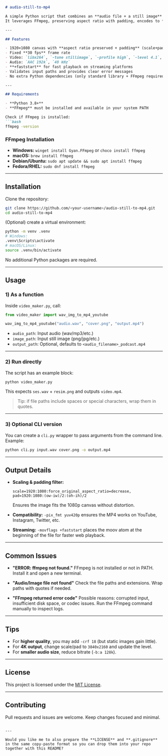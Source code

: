 ````markdown
# audio-still-to-mp4

A simple Python script that combines an **audio file + a still image** into a **YouTube-safe 1080p MP4 video**.  
It leverages FFmpeg, preserving aspect ratio with padding, encodes to **yuv420p**, and uses **+faststart** for smooth streaming.

---

## Features

- 1920×1080 canvas with **aspect ratio preserved + padding** (scale+pad filter)  
- Fixed **30 fps** frame rate  
- Video: `libx264`, `-tune stillimage`, `-profile high`, `-level 4.1`, `-pix_fmt yuv420p`  
- Audio: `AAC 192k`, `48 kHz`  
- **+faststart** for fast playback on streaming platforms  
- Validates input paths and provides clear error messages  
- No extra Python dependencies (only standard library + FFmpeg required)  

---

## Requirements

- **Python 3.8+**  
- **FFmpeg** must be installed and available in your system PATH  

Check if FFmpeg is installed:
```bash
ffmpeg -version
````

### FFmpeg Installation

* **Windows:** `winget install Gyan.FFmpeg` or `choco install ffmpeg`
* **macOS:** `brew install ffmpeg`
* **Debian/Ubuntu:** `sudo apt update && sudo apt install ffmpeg`
* **Fedora/RHEL:** `sudo dnf install ffmpeg`

---

## Installation

Clone the repository:

```bash
git clone https://github.com/<your-username>/audio-still-to-mp4.git
cd audio-still-to-mp4
```

(Optional) create a virtual environment:

```bash
python -m venv .venv
# Windows:
.venv\Scripts\activate
# macOS/Linux:
source .venv/bin/activate
```

No additional Python packages are required.

---

## Usage

### 1) As a function

Inside `video_maker.py`, call:

```python
from video_maker import wav_img_to_mp4_youtube

wav_img_to_mp4_youtube("audio.wav", "cover.png", "output.mp4")
```

* `audio_path`: Input audio (wav/mp3/etc.)
* `image_path`: Input still image (png/jpg/etc.)
* `output_path`: Optional, defaults to `<audio_filename>_podcast.mp4`

---

### 2) Run directly

The script has an example block:

```bash
python video_maker.py
```

This expects `ses.wav` + `resim.png` and outputs `video.mp4`.

> Tip: if file paths include spaces or special characters, wrap them in quotes.

---

### 3) Optional CLI version

You can create a `cli.py` wrapper to pass arguments from the command line. Example:

```bash
python cli.py input.wav cover.png -o output.mp4
```

---

## Output Details

* **Scaling & padding filter:**

  ```
  scale=1920:1080:force_original_aspect_ratio=decrease,
  pad=1920:1080:(ow-iw)/2:(oh-ih)/2
  ```

  Ensures the image fits the 1080p canvas without distortion.
* **Compatibility:** `-pix_fmt yuv420p` ensures the MP4 works on YouTube, Instagram, Twitter, etc.
* **Streaming:** `-movflags +faststart` places the moov atom at the beginning of the file for faster web playback.

---

## Common Issues

* **"ERROR: ffmpeg not found."**
  FFmpeg is not installed or not in PATH. Install it and open a new terminal.

* **"Audio/Image file not found"**
  Check the file paths and extensions. Wrap paths with quotes if needed.

* **"FFmpeg returned error code"**
  Possible reasons: corrupted input, insufficient disk space, or codec issues. Run the FFmpeg command manually to inspect logs.

---

## Tips

* For **higher quality**, you may add `-crf 18` (but static images gain little).
* For **4K output**, change scale/pad to `3840x2160` and update the level.
* For **smaller audio size**, reduce bitrate (`-b:a 128k`).

---

## License

This project is licensed under the [MIT License](./LICENSE).

---

## Contributing

Pull requests and issues are welcome. Keep changes focused and minimal.

```

---

Would you like me to also prepare the **LICENSE** and **.gitignore** in the same copy-paste format so you can drop them into your repo together with this README?
```
